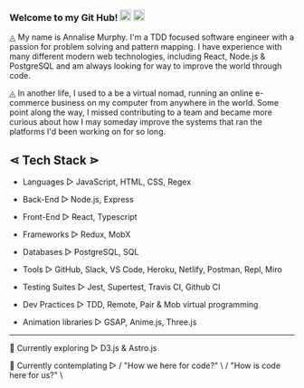 ### Welcome to my Git Hub! <img src="https://emojis.slackmojis.com/emojis/images/1554740062/5584/deployparrot.gif?1554740062" width="20"/> <img src="https://emojis.slackmojis.com/emojis/images/1490884209/1972/star.gif?1490884209" width="20"/>

◬ My name is Annalise Murphy. I'm a TDD focused software engineer with a passion for problem solving and pattern mapping. I have experience with many different modern web technologies, including React, Node.js & PostgreSQL and am always looking for way to improve the world through code.

◬ In another life, I used to a be a virtual nomad, running an online e-commerce business on my computer from anywhere in the world. Some point along the way, I missed contributing to a team and became more curious about how I may someday improve the systems that ran the platforms I'd been working on for so long.

⋖ Tech Stack ⋗
---
  * Languages ▻ JavaScript, HTML, CSS, Regex
  
  * Back-End ▻ Node.js, Express
  
  * Front-End ▻ React, Typescript
  
  * Frameworks ▻ Redux, MobX
  
  * Databases ▻ PostgreSQL, SQL
  
  * Tools ▻ GitHub, Slack, VS Code, Heroku, Netlify, Postman, Repl, Miro
  
  * Testing Suites ▻ Jest, Supertest, Travis CI, Github CI
  
  * Dev Practices ▻ TDD, Remote, Pair & Mob virtual programming

  * Animation libraries ▻ GSAP, Anime.js, Three.js

---
  🌱 Currently exploring ▻ D3.js & Astro.js 
  
  🤔 Currently contemplating ▻ / "How we here for code?" \ / "How is code here for us?" \

<!--
**Annalise-M/Annalise-M** is a ✨ _special_ ✨ repository because its `README.md` (this file) appears on your GitHub profile.

Here are some ideas to get you started:

- 🔭 I’m currently working on ...
- 🌱 I’m currently learning ...
- 👯 I’m looking to collaborate on ...
- 🤔 I’m looking for help with ...
- 💬 Ask me about ...
- 📫 How to reach me: ...
- 😄 Pronouns: ...
- ⚡ Fun fact: ...
-->
